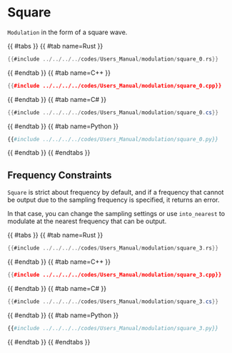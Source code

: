 # Square

`Modulation` in the form of a square wave.

{{ #tabs }}
{{ #tab name=Rust }}
```rust
{{#include ../../../../codes/Users_Manual/modulation/square_0.rs}}
```
{{ #endtab }}
{{ #tab name=C++ }}
```cpp
{{#include ../../../../codes/Users_Manual/modulation/square_0.cpp}}
```
{{ #endtab }}
{{ #tab name=C# }}
```cs
{{#include ../../../../codes/Users_Manual/modulation/square_0.cs}}
```
{{ #endtab }}
{{ #tab name=Python }}
```python
{{#include ../../../../codes/Users_Manual/modulation/square_0.py}}
```
{{ #endtab }}
{{ #endtabs }}

## Frequency Constraints

`Square` is strict about frequency by default, and if a frequency that cannot be output due to the sampling frequency is specified, it returns an error.

In that case, you can change the sampling settings or use `into_nearest` to modulate at the nearest frequency that can be output.

{{ #tabs }}
{{ #tab name=Rust }}
```rust
{{#include ../../../../codes/Users_Manual/modulation/square_3.rs}}
```
{{ #endtab }}
{{ #tab name=C++ }}
```cpp
{{#include ../../../../codes/Users_Manual/modulation/square_3.cpp}}
```
{{ #endtab }}
{{ #tab name=C# }}
```cs
{{#include ../../../../codes/Users_Manual/modulation/square_3.cs}}
```
{{ #endtab }}
{{ #tab name=Python }}
```python
{{#include ../../../../codes/Users_Manual/modulation/square_3.py}}
```
{{ #endtab }}
{{ #endtabs }}
